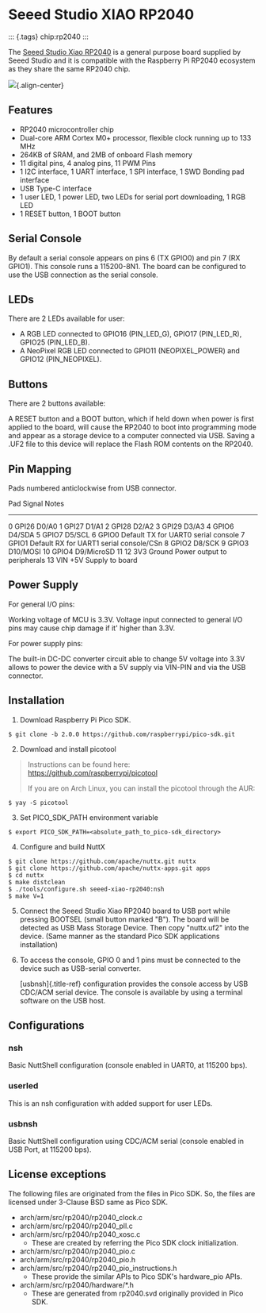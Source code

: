 Seeed Studio XIAO RP2040
========================

::: {.tags}
chip:rp2040
:::

The [Seeed Studio Xiao
RP2040](https://wiki.seeedstudio.com/XIAO-RP2040/) is a general purpose
board supplied by Seeed Studio and it is compatible with the Raspberry
Pi RP2040 ecosystem as they share the same RP2040 chip.

![](seeed-xiao-rp2040.jpg){.align-center}

Features
--------

-   RP2040 microcontroller chip
-   Dual-core ARM Cortex M0+ processor, flexible clock running up to 133
    MHz
-   264KB of SRAM, and 2MB of onboard Flash memory
-   11 digital pins, 4 analog pins, 11 PWM Pins
-   1 I2C interface, 1 UART interface, 1 SPI interface, 1 SWD Bonding
    pad interface
-   USB Type-C interface
-   1 user LED, 1 power LED, two LEDs for serial port downloading, 1 RGB
    LED
-   1 RESET button, 1 BOOT button

Serial Console
--------------

By default a serial console appears on pins 6 (TX GPIO0) and pin 7 (RX
GPIO1). This console runs a 115200-8N1. The board can be configured to
use the USB connection as the serial console.

LEDs
----

There are 2 LEDs available for user:

-   A RGB LED connected to GPIO16 (PIN\_LED\_G), GPIO17 (PIN\_LED\_R),
    GPIO25 (PIN\_LED\_B).
-   A NeoPixel RGB LED connected to GPIO11 (NEOPIXEL\_POWER) and GPIO12
    (PIN\_NEOPIXEL).

Buttons
-------

There are 2 buttons available:

A RESET button and a BOOT button, which if held down when power is first
applied to the board, will cause the RP2040 to boot into programming
mode and appear as a storage device to a computer connected via USB.
Saving a .UF2 file to this device will replace the Flash ROM contents on
the RP2040.

Pin Mapping
-----------

Pads numbered anticlockwise from USB connector.

  Pad     Signal       Notes
  ------- ------------ -----------------------------------------
  0       GPI26        D0/A0
  1       GPI27        D1/A1
  2       GPI28        D2/A2
  3       GPI29        D3/A3
  4       GPIO6        D4/SDA
  5       GPIO7        D5/SCL
  6       GPIO0        Default TX for UART0 serial console
  7       GPIO1        Default RX for UART1 serial console/CSn
  8       GPIO2        D8/SCK
  9       GPIO3        D10/MOSI
  10      GPIO4        D9/MicroSD
  11 12   3V3 Ground   Power output to peripherals
  13      VIN          +5V Supply to board

Power Supply
------------

For general I/O pins:

Working voltage of MCU is 3.3V. Voltage input connected to general I/O
pins may cause chip damage if it\' higher than 3.3V.

For power supply pins:

The built-in DC-DC converter circuit able to change 5V voltage into 3.3V
allows to power the device with a 5V supply via VIN-PIN and via the USB
connector.

Installation
------------

1.  Download Raspberry Pi Pico SDK.

``` {.console}
$ git clone -b 2.0.0 https://github.com/raspberrypi/pico-sdk.git
```

2.  Download and install picotool

> Instructions can be found here:
> <https://github.com/raspberrypi/picotool>
>
> If you are on Arch Linux, you can install the picotool through the
> AUR:

``` {.console}
$ yay -S picotool
```

3.  Set PICO\_SDK\_PATH environment variable

``` {.console}
$ export PICO_SDK_PATH=<absolute_path_to_pico-sdk_directory>
```

4.  Configure and build NuttX

``` {.console}
$ git clone https://github.com/apache/nuttx.git nuttx
$ git clone https://github.com/apache/nuttx-apps.git apps
$ cd nuttx
$ make distclean
$ ./tools/configure.sh seeed-xiao-rp2040:nsh
$ make V=1
```

5.  Connect the Seeed Studio Xiao RP2040 board to USB port while
    pressing BOOTSEL (small button marked \"B\"). The board will be
    detected as USB Mass Storage Device. Then copy \"nuttx.uf2\" into
    the device. (Same manner as the standard Pico SDK applications
    installation)

6.  To access the console, GPIO 0 and 1 pins must be connected to the
    device such as USB-serial converter.

    [usbnsh]{.title-ref} configuration provides the console access by
    USB CDC/ACM serial device. The console is available by using a
    terminal software on the USB host.

Configurations
--------------

### nsh

Basic NuttShell configuration (console enabled in UART0, at 115200 bps).

### userled

This is an nsh configuration with added support for user LEDs.

### usbnsh

Basic NuttShell configuration using CDC/ACM serial (console enabled in
USB Port, at 115200 bps).

License exceptions
------------------

The following files are originated from the files in Pico SDK. So, the
files are licensed under 3-Clause BSD same as Pico SDK.

-   arch/arm/src/rp2040/rp2040\_clock.c
-   arch/arm/src/rp2040/rp2040\_pll.c
-   arch/arm/src/rp2040/rp2040\_xosc.c
    -   These are created by referring the Pico SDK clock
        initialization.
-   arch/arm/src/rp2040/rp2040\_pio.c
-   arch/arm/src/rp2040/rp2040\_pio.h
-   arch/arm/src/rp2040/rp2040\_pio\_instructions.h
    -   These provide the similar APIs to Pico SDK\'s hardware\_pio
        APIs.
-   arch/arm/src/rp2040/hardware/\*.h
    -   These are generated from rp2040.svd originally provided in Pico
        SDK.
